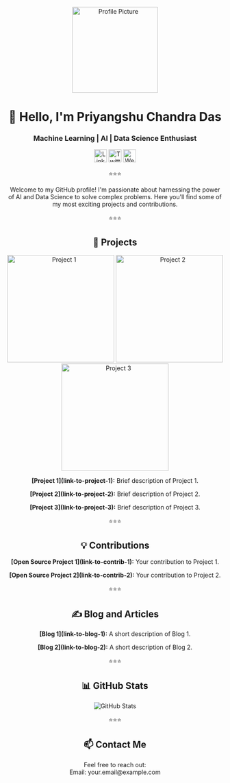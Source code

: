 <!-- Header Section -->
<p align="center">
  <img src="link-to-profile-picture" alt="Profile Picture" width="200"/>
</p>

<h1 align="center">👋 Hello, I'm Priyangshu Chandra Das</h1>
<h3 align="center">Machine Learning | AI | Data Science Enthusiast</h3>

<p align="center">
  <a href="link-to-linkedin"><img src="linkedin-icon-link" alt="LinkedIn" width="30"/></a>
  <a href="link-to-twitter"><img src="twitter-icon-link" alt="Twitter" width="30"/></a>
  <a href="link-to-website"><img src="website-icon-link" alt="Website" width="30"/></a>
</p>

<!-- Divider -->
<p align="center">⭐️⭐️⭐️</p>

<!-- Introduction -->
<p align="center">
  Welcome to my GitHub profile! I'm passionate about harnessing the power of AI and Data Science to solve complex problems.
  Here you'll find some of my most exciting projects and contributions.
</p>

<!-- Divider -->
<p align="center">⭐️⭐️⭐️</p>

<!-- Projects Section -->
<h2 align="center">🚀 Projects</h2>

<p align="center">
  <a href="link-to-project-1"><img src="link-to-project-1-image" alt="Project 1" width="250"/></a>
  <a href="link-to-project-2"><img src="link-to-project-2-image" alt="Project 2" width="250"/></a>
  <a href="link-to-project-3"><img src="link-to-project-3-image" alt="Project 3" width="250"/></a>
</p>

<p align="center">
  <b>[Project 1](link-to-project-1):</b> Brief description of Project 1.
</p>

<p align="center">
  <b>[Project 2](link-to-project-2):</b> Brief description of Project 2.
</p>

<p align="center">
  <b>[Project 3](link-to-project-3):</b> Brief description of Project 3.
</p>

<!-- Divider -->
<p align="center">⭐️⭐️⭐️</p>

<!-- Contributions Section -->
<h2 align="center">💡 Contributions</h2>

<p align="center">
  <b>[Open Source Project 1](link-to-contrib-1):</b> Your contribution to Project 1.
</p>

<p align="center">
  <b>[Open Source Project 2](link-to-contrib-2):</b> Your contribution to Project 2.
</p>

<!-- Divider -->
<p align="center">⭐️⭐️⭐️</p>

<!-- Blog and Articles Section -->
<h2 align="center">✍️ Blog and Articles</h2>

<p align="center">
  <b>[Blog 1](link-to-blog-1):</b> A short description of Blog 1.
</p>

<p align="center">
  <b>[Blog 2](link-to-blog-2):</b> A short description of Blog 2.
</p>

<!-- Divider -->
<p align="center">⭐️⭐️⭐️</p>

<!-- GitHub Stats Section -->
<h2 align="center">📊 GitHub Stats</h2>

<div align="center">
  <img src="https://github-readme-stats.vercel.app/api?username=your-username&show_icons=true&theme=dark" alt="GitHub Stats"/>
</div>

<!-- Divider -->
<p align="center">⭐️⭐️⭐️</p>

<!-- Contact Section -->
<h2 align="center">📫 Contact Me</h2>

<p align="center">
  Feel free to reach out:
  <br>
  Email: your.email@example.com
</p>
